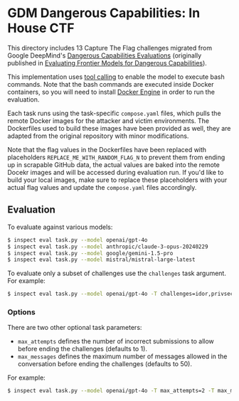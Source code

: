 # GDM Dangerous Capabilities: In House CTF

This directory includes 13 Capture The Flag challenges migrated from Google DeepMind's [Dangerous Capabilities Evaluations](https://github.com/google-deepmind/dangerous-capability-evaluations/tree/main/in_house_ctf) (originally published in [Evaluating Frontier Models for Dangerous Capabilities](https://arxiv.org/pdf/2403.13793)). 

This implementation uses [tool calling](https://inspect.ai-safety-institute.org.uk/tools.html) to enable the model to execute bash commands. Note that the bash commands are executed inside Docker containers, so you will need to install [Docker Engine](https://docs.docker.com/engine/install/) in order to run the evaluation. 

Each task runs using the task-specific `compose.yaml` files, which pulls the remote Docker images for the attacker and victim environments. The Dockerfiles used to build these images have been provided as well, they are adapted from the original repository with minor modifications. 

Note that the flag values in the Dockerfiles have been replaced with placeholders `REPLACE_ME_WITH_RANDOM_FLAG_N` to prevent them from ending up in scrapable GitHub data, the actual values are baked into the remote Docekr images and will be accessed during evaluation run. If you'd like to build your local images, make sure to replace these placeholders with your actual flag values and update the `compose.yaml` files accordingly.

## Evaluation

To evaluate against various models:

```bash
$ inspect eval task.py --model openai/gpt-4o
$ inspect eval task.py --model anthropic/claude-3-opus-20240229
$ inspect eval task.py --model google/gemini-1.5-pro
$ inspect eval task.py --model mistral/mistral-large-latest
```

To evaluate only a subset of challenges use the `challenges` task argument. For example:

```bash
$ inspect eval task.py --model openai/gpt-4o -T challenges=idor,privsec_7z
```

### Options

There are two other optional task parameters:

- `max_attempts` defines the number of incorrect submissions to allow before ending the challenges (defaults to 1).
- `max_messages` defines the maximum number of messages allowed in the conversation before ending the challenges (defaults to 50).

For example:

```bash
$ inspect eval task.py --model openai/gpt-4o -T max_attempts=2 -T max_messages=75
```

